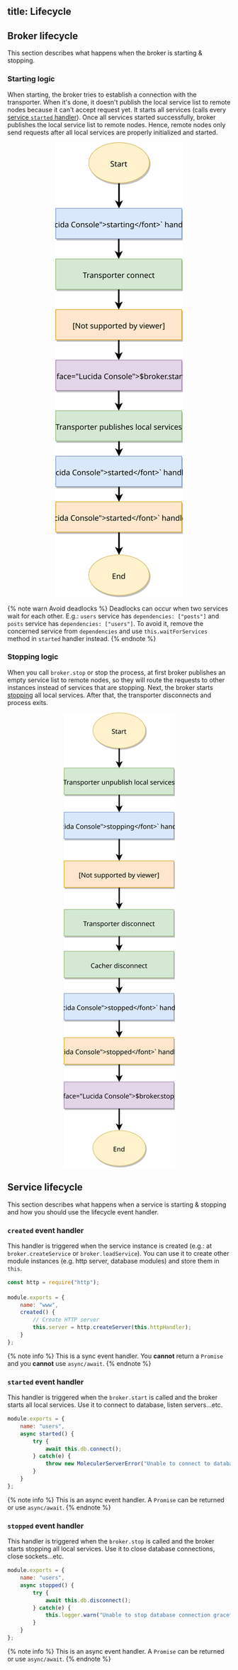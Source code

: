 title: Lifecycle
---

## Broker lifecycle
This section describes what happens when the broker is starting & stopping.

### Starting logic
When starting, the broker tries to establish a connection with the transporter. When it's done, it doesn't publish the local service list to remote nodes because it can't accept request yet. It starts all services (calls every [service `started` handler](lifecycle.html#started-event-handler)). Once all services started successfully, broker publishes the local service list to remote nodes. Hence, remote nodes only send requests after all local services are properly initialized and started.

<div align="center">
    <img src="../../../docs/0.14/assets/lifecycle/broker-start.svg" alt="Broker starting lifecycle diagram" />
</div>

{% note warn Avoid deadlocks %}
Deadlocks can occur when two services wait for each other. E.g.: `users` service has `dependencies: ["posts"]` and `posts` service has `dependencies: ["users"]`. To avoid it, remove the concerned service from `dependencies` and use `this.waitForServices` method in `started` handler instead.
{% endnote %}

### Stopping logic
When you call `broker.stop` or stop the process, at first broker publishes an empty service list to remote nodes, so they will route the requests to other instances instead of services that are stopping. Next, the broker starts [stopping](#stopped-event-handler) all local services. After that, the transporter disconnects and process exits.

<div align="center">
    <img src="../../../docs/0.14/assets/lifecycle/broker-stop.svg" alt="Broker stopping lifecycle diagram" />
</div>

## Service lifecycle
This section describes what happens when a service is starting & stopping and how you should use the lifecycle event handler.

### `created` event handler
This handler is triggered when the service instance is created (e.g.: at `broker.createService` or `broker.loadService`). You can use it to create other module instances (e.g. http server, database modules) and store them in `this`.

```js
const http = require("http");

module.exports = {
    name: "www",
    created() {
        // Create HTTP server
        this.server = http.createServer(this.httpHandler);
    }
};
```

{% note info %}
This is a sync event handler. You **cannot** return a `Promise` and you **cannot** use `async/await`.
{% endnote %}

### `started` event handler
This handler is triggered when the `broker.start` is called and the broker starts all local services. Use it to connect to database, listen servers...etc.

```js
module.exports = {
    name: "users",
    async started() {
        try {
            await this.db.connect();
        } catch(e) {
            throw new MoleculerServerError("Unable to connect to database.", e.message);
        }
    }
};
```

{% note info %}
This is an async event handler. A `Promise` can be returned or use `async/await`.
{% endnote %}

### `stopped` event handler
This handler is triggered when the `broker.stop` is called and the broker starts stopping all local services. Use it to close database connections, close sockets...etc.

```js
module.exports = {
    name: "users",
    async stopped() {
        try {
            await this.db.disconnect();
        } catch(e) {
            this.logger.warn("Unable to stop database connection gracefully.", e);
        }
    }
};
```

{% note info %}
This is an async event handler. A `Promise` can be returned or use `async/await`.
{% endnote %}
